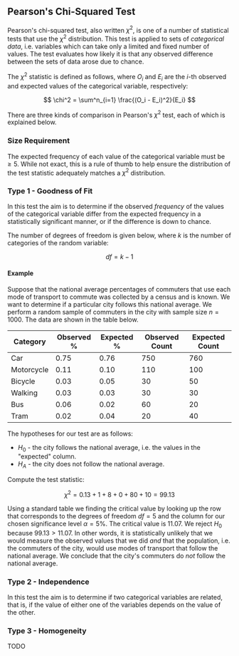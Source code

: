 
## Pearson's Chi-Squared Test

Pearson's chi-squared test, also written $\chi^2$, is one of a number of statistical tests that use the $\chi^2$ distribution. This test is applied to sets of _categorical data_, i.e. variables which can take only a limited and fixed number of values. The test evaluates how likely it is that any observed difference between the sets of data arose due to chance.

The $\chi^2$ statistic is defined as follows, where $O_i$ and $E_i$ are the $i$-th observed and expected values of the categorical variable, respectively:

$$
    \chi^2 = \sum^n_{i=1} \frac{(O_i - E_i)^2}{E_i}
$$

There are three kinds of comparison in Pearson's $\chi^2$ test, each of which is explained below.

### Size Requirement

The expected frequency of each value of the categorical variable must be $\ge 5$. While not exact, this is a rule of thumb to help ensure the distribution of the test statistic adequately matches a $\chi^2$ distribution.

### Type 1 - Goodness of Fit



In this test the aim is to determine if the observed _frequency_ of the  values of the categorical variable differ from the expected frequency in a statistically significant manner, or if the difference is down to chance. 

The number of degrees of freedom is given below, where $k$ is the number of categories of the random variable:

$$
    df = k - 1
$$

#### Example
Suppose that the national average percentages of commuters that use each mode of transport to commute was collected by a census and is known. We want to determine if a particular city follows this national average. We perform a random sample of commuters in the city with sample size $n=1000.$ The data are shown in the table below.

| Category | Observed % | Expected % | Observed Count | Expected Count |
| - | - | - | -| - |
| Car | 0.75 | 0.76 | 750 | 760 |
| Motorcycle | 0.11 | 0.10 | 110 | 100 |
| Bicycle | 0.03 | 0.05 | 30 | 50 |
| Walking | 0.03 | 0.03 |  30 | 30 |
| Bus | 0.06 | 0.02 | 60 | 20 |
| Tram | 0.02 | 0.04 | 20 | 40 |

The hypotheses for our test are as follows:

* $H_0$ - the city follows the national average, i.e. the values in the "expected" column.
* $H_A$ - the city does not follow the national average.

Compute the test statistic:

$$
    \chi^2 = 0.13 + 1 + 8 + 0 + 80 + 10 = 99.13
$$

Using a standard table we finding the critical value by looking up the row that corresponds to the degrees of freedom $df = 5$ and the column for our chosen significance level $\alpha = 5$%. The critical value is 11.07. We reject $H_0$ because $99.13 > 11.07$. In other words, it is statistically unlikely that we would measure the observed values that we did _and_ that the population, i.e. the commuters of the city, would use modes of transport that follow the national average. We conclude that the city's commuters do _not_ follow the national average.


### Type 2 - Independence
In this test the aim is to determine if two categorical variables are related, that is, if the value of either one of the variables depends on the value of the other.

### Type 3 - Homogeneity
TODO